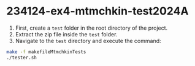 # 234124-ex4-mtmchkin-test2024A
1. First, create a `test` folder in the root directory of the project.
2. Extract the zip file inside the `test` folder.
3. Navigate to the `test` directory and execute the command:
```bash
make -f makefileMtmchkinTests
./tester.sh

